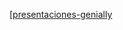 [[presentaciones-genially](https://view.genially.com/68fce33f45f61c84feeba972/interactive-content-proyecto-calificaciones-finales)
